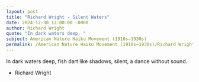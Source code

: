 ```yaml
---
layout: post
title: "Richard Wright - Silent Waters"
date: 2024-12-30 12:00:00 -0000
author: Richard Wright
quote: "In dark waters deep, "
subject: American Nature Haiku Movement (1910s–1930s)
permalink: /American Nature Haiku Movement (1910s–1930s)/Richard Wright/Richard Wright - Silent Waters
---
```


In dark waters deep, 
fish dart like shadows, silent, 
a dance without sound.

- Richard Wright
